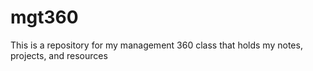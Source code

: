 # mgt360
This is a repository for my management 360 class that holds my notes, projects, and resources
